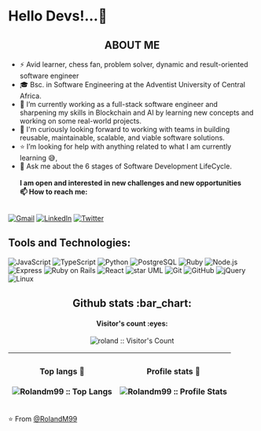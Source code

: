 
#  Hello Devs!...👋

<h2 align="center">ABOUT ME</h2>


   - ⚡ Avid learner, chess fan, problem solver, dynamic and result-oriented software engineer
   - 🎓 Bsc. in Software Engineering at the Adventist University of Central Africa.
   - 🌱 I’m currently working as a full-stack software engineer and sharpening my skills in Blockchain and AI by learning new concepts and working on some real-world projects.
   - 👯 I'm curiously looking forward to working with teams in building reusable, maintainable, scalable, and viable software solutions.
   - ⭐ I’m looking for help with anything related to what I am currently learning 😅,
   - 💬 Ask me about the 6 stages of Software Development LifeCycle.<br><br>
  **I am open and interested in new challenges and new opportunities<br>
	📫 How to reach me:**

<br>[![Gmail](https://img.shields.io/badge/-GMAIL-D14836?style=for-the-badge&logo=gmail&logoColor=white)](mailto:manfulmweze99@gmail.com)
[![LinkedIn](https://img.shields.io/badge/-LINKEDIN-0077B5?style=for-the-badge&logo=linkedin&logoColor=white)](https://www.linkedin.com/in/roland-mweze/)
[![Twitter](https://img.shields.io/badge/-TWITTER-0077B5?style=for-the-badge&logo=twitter&logoColor=white)](https://twitter.com/ManfulMwez)

## Tools and Technologies:

![JavaScript](https://img.shields.io/badge/-JavaScript-000000?style=flat&logo=javascript)
![TypeScript](https://img.shields.io/badge/-TypeScript-000000?style=flat&logo=typescript)
![Python](https://img.shields.io/badge/-Python-000000?style=flat&logo=python)
![PostgreSQL](https://img.shields.io/badge/-SQL-000000?style=flat&logo=postgresql)
![Ruby](https://img.shields.io/badge/-Ruby-000000?style=flat&logo=ruby&logoColor=FF0000)
![Node.js](https://img.shields.io/badge/-Node.js-000000?style=flat&logo=node.js&logoColor=339933)
![Express](https://img.shields.io/badge/-Express-000000?style=flat&logo=express&logoColor=339933)
![Ruby on Rails](https://img.shields.io/badge/-RoR-000000?style=flat&logo=rubyonrails&logoColor=FF0000)
![React](https://img.shields.io/badge/-React-000000?style=flat&logo=React&logoColor=61DAFB)
![star UML](https://img.shields.io/badge/-starUML-000000?style=flat&logo=&logoColor=6DB33F)
![Git](https://img.shields.io/badge/-Git-000000?style=flat&logo=git&logoColor=F05032)
![GitHub](https://img.shields.io/badge/-GitHub-000000?style=flat&logo=github&logoColor=181717)
![jQuery](https://img.shields.io/badge/-jQuery-000000?style=flat&logo=jQuery&logoColor=0769AD)
![Linux](https://img.shields.io/badge/-Linux-000000?style=flat&logo=linux&logoColor=FCC624)



<h2 align="center">Github stats :bar_chart: </h2>

<h4 align="center">Visitor's count :eyes:</h4>

<p align="center"><img src="https://profile-counter.glitch.me/{rolandm99}/count.svg" alt="roland :: Visitor's Count" /></p>

|<h4 align="center">Top langs :tongue:</h4><p align="center"><img src="https://github-readme-stats.vercel.app/api/top-langs/?username=rolandm99&langs_count=10&theme=tokyonight&layout=compact" alt="Rolandm99 :: Top Langs" /></p>|<h4 align="center">Profile stats :musical_keyboard:</h4><p align="center"><img src="https://github-readme-stats.vercel.app/api?username=rolandm99&show_icons=true&theme=synthwave" alt="Rolandm99 :: Profile Stats" /></p>|
|----|----|



⭐️ From [@RolandM99](https://github.com/rolandm99)
  
